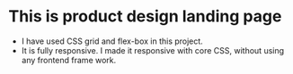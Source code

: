 # This is product design landing page
* I have used CSS grid and flex-box in this project.
* It is fully responsive. I made it responsive with core CSS, without using any frontend frame work.
  